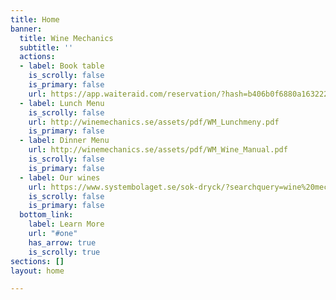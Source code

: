 ```yaml
---
title: Home
banner:
  title: Wine Mechanics
  subtitle: ''
  actions:
  - label: Book table
    is_scrolly: false
    is_primary: false
    url: https://app.waiteraid.com/reservation/?hash=b406b0f6880a163222eb3bfe49db765b&version=new
  - label: Lunch Menu
    is_scrolly: false
    url: http://winemechanics.se/assets/pdf/WM_Lunchmeny.pdf
    is_primary: false
  - label: Dinner Menu
    url: http://winemechanics.se/assets/pdf/WM_Wine_Manual.pdf
    is_scrolly: false
    is_primary: false
  - label: Our wines
    url: https://www.systembolaget.se/sok-dryck/?searchquery=wine%20mechanics
    is_scrolly: false
    is_primary: false
  bottom_link:
    label: Learn More
    url: "#one"
    has_arrow: true
    is_scrolly: true
sections: []
layout: home

---
```

